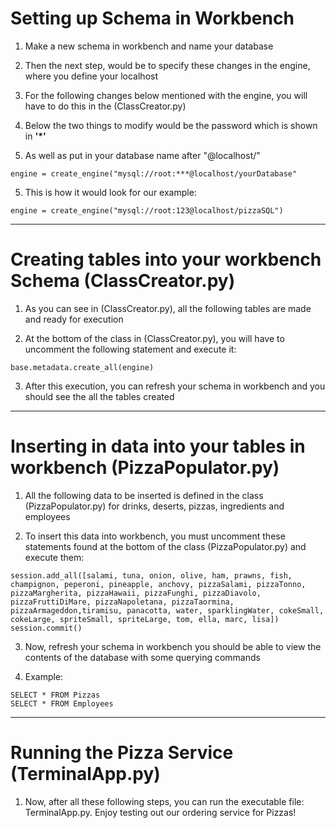# Setting up Schema in Workbench
1. Make a new schema in workbench and name your database

2. Then the next step, would be to specify these changes in the engine, where you define your localhost

3. For the following changes below mentioned with the engine, you will have to do this in the (ClassCreator.py)

4. Below the two things to modify would be the password which is shown in **'*'** 

5. As well as put in your database name after "@localhost/"

`engine = create_engine("mysql://root:***@localhost/yourDatabase"`

5. This is how it would look for our example:

`engine = create_engine("mysql://root:123@localhost/pizzaSQL")`

---

# Creating tables into your workbench Schema (ClassCreator.py)

1. As you can see in (ClassCreator.py), all the following tables are made and ready for execution

2. At the bottom of the class in (ClassCreator.py), you will have to uncomment the following statement and execute it:

`base.metadata.create_all(engine)`

3. After this execution, you can refresh your schema in workbench and you should see the all the tables created

---

# Inserting in data into your tables in workbench (PizzaPopulator.py)

1. All the following data to be inserted is defined in the class (PizzaPopulator.py) for drinks, deserts, pizzas, ingredients and employees

2. To insert this data into workbench, you must uncomment these statements found at the bottom of the class (PizzaPopulator.py) and execute them:

`session.add_all([salami, tuna, onion, olive, ham, prawns, fish, champignon, peperoni, pineapple, anchovy, pizzaSalami, pizzaTonno, pizzaMargherita, pizzaHawaii, pizzaFunghi, pizzaDiavolo, pizzaFruttiDiMare, pizzaNapoletana, pizzaTaormina, pizzaArmageddon,tiramisu, panacotta, water, sparklingWater, cokeSmall, cokeLarge, spriteSmall, spriteLarge, tom, ella, marc, lisa])`  
`session.commit()`

3. Now, refresh your schema in workbench you should be able to view the contents of the database with some querying commands

4. Example:

`SELECT * FROM Pizzas`  
`SELECT * FROM Employees`

---
# Running the Pizza Service (TerminalApp.py)

1. Now, after all these following steps, you can run the executable file: TerminalApp.py. Enjoy testing out our ordering service for Pizzas!
